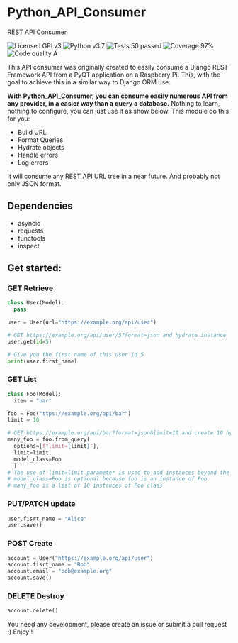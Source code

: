 # Python_API_Consumer
REST API Consumer

![License LGPLv3](https://img.shields.io/badge/license-LGPLv3-blue "License LGPLv3")
![Python v3.7](https://img.shields.io/badge/python-v3.7-blue "Python v3.7")
![Tests 50 passed](https://img.shields.io/badge/tests-50%20passed-green "Tests 50 passed")
![Coverage 97%](https://img.shields.io/badge/coverage-97-green "Coverage 97%")
![Code quality A](https://img.shields.io/badge/code%20quality-A-green "Code quality A")

This API consumer was originally created to easily consume a Django REST Framework API from a PyQT application on a Raspberry Pi.
This, with the goal to achieve this in a similar way to Django ORM use.

__With Python_API_Consumer, you can consume easily numerous API from any provider, in a easier way than a query a database.__
Nothing to learn, nothing to configure, you can just use it as show below.
This module do this for you:
* Build URL
* Format Queries
* Hydrate objects
* Handle errors
* Log errors

It will consume any REST API URL tree in a near future.
And probably not only JSON format.

## Dependencies
* asyncio
* requests
* functools
* inspect

## Get started:

### GET Retrieve
```py
class User(Model):
  pass

user = User(url="https://example.org/api/user")

# GET https://example.org/api/user/5?format=json and hydrate instance
user.get(id=5)

# Give you the first name of this user id 5
print(user.first_name)
```

### GET List
```py
class Foo(Model):
  item = "bar"

foo = Foo("ttps://example.org/api/bar")
limit = 10

# GET https://example.org/api/bar?format=json&limit=10 and create 10 hydrated instances of Foo from api/bar/
many_foo = foo.from_query(
  options=[f"limit={limit}"],
  limit=limit,
  model_class=Foo
  )
# The use of limit=limit parameter is used to add instances beyond the DRF page_size configuration.
# model_class=Foo is optional because foo is an instance of Foo
# many_foo is a list of 10 instances of Foo class
```

### PUT/PATCH update
```py
user.fisrt_name = "Alice"
user.save()
```

### POST Create
```py
account = User("https://example.org/api/user")
account.fisrt_name = "Bob"
account.email = "bob@example.org"
account.save()
```

### DELETE Destroy
```py
account.delete()
```

You need any development, please create an issue or submit a pull request :)
Enjoy !
